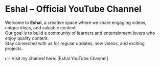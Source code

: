 # Eshal – Official YouTube Channel  

Welcome to **Eshal**, a creative space where we share engaging videos, unique ideas, and valuable content.  
Our goal is to build a community of learners and entertainment lovers who enjoy quality content.  
Stay connected with us for regular updates, new videos, and exciting projects.  

👉 Visit my channel here: [Eshal YouTube Channel]
